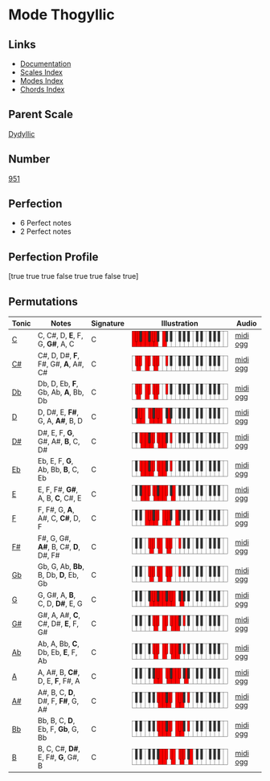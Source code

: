 # Mode Thogyllic

## Links

- [Documentation](index.md)
- [Scales Index](Scales.md)
- [Modes Index](Modes.md)
- [Chords Index](Chords.md)

## Parent Scale

[Dydyllic](ScaleDydyllic.md)

## Number

[951](https://ianring.com/musictheory/scales/951)

## Perfection

- 6 Perfect notes
- 2 Perfect notes

## Perfection Profile

[true true true false true true false true]

## Permutations

| Tonic | Notes | Signature | Illustration | Audio |
|-------|-------|-----------|--------------|-------|
| [C](ModeCNaturalThogyllic.md) | C, C#, D, **E**, F, G, **G#**, A, C | C | ![CNaturalThogyllic](ModeCNaturalThogyllic.png) | [midi](ModeCNaturalThogyllic.mid) [ogg](ModeCNaturalThogyllic.ogg) |
| [C#](ModeCSharpThogyllic.md) | C#, D, D#, **F**, F#, G#, **A**, A#, C# | C | ![CSharpThogyllic](ModeCSharpThogyllic.png) | [midi](ModeCSharpThogyllic.mid) [ogg](ModeCSharpThogyllic.ogg) |
| [Db](ModeDFlatThogyllic.md) | Db, D, Eb, **F**, Gb, Ab, **A**, Bb, Db | C | ![DFlatThogyllic](ModeDFlatThogyllic.png) | [midi](ModeDFlatThogyllic.mid) [ogg](ModeDFlatThogyllic.ogg) |
| [D](ModeDNaturalThogyllic.md) | D, D#, E, **F#**, G, A, **A#**, B, D | C | ![DNaturalThogyllic](ModeDNaturalThogyllic.png) | [midi](ModeDNaturalThogyllic.mid) [ogg](ModeDNaturalThogyllic.ogg) |
| [D#](ModeDSharpThogyllic.md) | D#, E, F, **G**, G#, A#, **B**, C, D# | C | ![DSharpThogyllic](ModeDSharpThogyllic.png) | [midi](ModeDSharpThogyllic.mid) [ogg](ModeDSharpThogyllic.ogg) |
| [Eb](ModeEFlatThogyllic.md) | Eb, E, F, **G**, Ab, Bb, **B**, C, Eb | C | ![EFlatThogyllic](ModeEFlatThogyllic.png) | [midi](ModeEFlatThogyllic.mid) [ogg](ModeEFlatThogyllic.ogg) |
| [E](ModeENaturalThogyllic.md) | E, F, F#, **G#**, A, B, **C**, C#, E | C | ![ENaturalThogyllic](ModeENaturalThogyllic.png) | [midi](ModeENaturalThogyllic.mid) [ogg](ModeENaturalThogyllic.ogg) |
| [F](ModeFNaturalThogyllic.md) | F, F#, G, **A**, A#, C, **C#**, D, F | C | ![FNaturalThogyllic](ModeFNaturalThogyllic.png) | [midi](ModeFNaturalThogyllic.mid) [ogg](ModeFNaturalThogyllic.ogg) |
| [F#](ModeFSharpThogyllic.md) | F#, G, G#, **A#**, B, C#, **D**, D#, F# | C | ![FSharpThogyllic](ModeFSharpThogyllic.png) | [midi](ModeFSharpThogyllic.mid) [ogg](ModeFSharpThogyllic.ogg) |
| [Gb](ModeGFlatThogyllic.md) | Gb, G, Ab, **Bb**, B, Db, **D**, Eb, Gb | C | ![GFlatThogyllic](ModeGFlatThogyllic.png) | [midi](ModeGFlatThogyllic.mid) [ogg](ModeGFlatThogyllic.ogg) |
| [G](ModeGNaturalThogyllic.md) | G, G#, A, **B**, C, D, **D#**, E, G | C | ![GNaturalThogyllic](ModeGNaturalThogyllic.png) | [midi](ModeGNaturalThogyllic.mid) [ogg](ModeGNaturalThogyllic.ogg) |
| [G#](ModeGSharpThogyllic.md) | G#, A, A#, **C**, C#, D#, **E**, F, G# | C | ![GSharpThogyllic](ModeGSharpThogyllic.png) | [midi](ModeGSharpThogyllic.mid) [ogg](ModeGSharpThogyllic.ogg) |
| [Ab](ModeAFlatThogyllic.md) | Ab, A, Bb, **C**, Db, Eb, **E**, F, Ab | C | ![AFlatThogyllic](ModeAFlatThogyllic.png) | [midi](ModeAFlatThogyllic.mid) [ogg](ModeAFlatThogyllic.ogg) |
| [A](ModeANaturalThogyllic.md) | A, A#, B, **C#**, D, E, **F**, F#, A | C | ![ANaturalThogyllic](ModeANaturalThogyllic.png) | [midi](ModeANaturalThogyllic.mid) [ogg](ModeANaturalThogyllic.ogg) |
| [A#](ModeASharpThogyllic.md) | A#, B, C, **D**, D#, F, **F#**, G, A# | C | ![ASharpThogyllic](ModeASharpThogyllic.png) | [midi](ModeASharpThogyllic.mid) [ogg](ModeASharpThogyllic.ogg) |
| [Bb](ModeBFlatThogyllic.md) | Bb, B, C, **D**, Eb, F, **Gb**, G, Bb | C | ![BFlatThogyllic](ModeBFlatThogyllic.png) | [midi](ModeBFlatThogyllic.mid) [ogg](ModeBFlatThogyllic.ogg) |
| [B](ModeBNaturalThogyllic.md) | B, C, C#, **D#**, E, F#, **G**, G#, B | C | ![BNaturalThogyllic](ModeBNaturalThogyllic.png) | [midi](ModeBNaturalThogyllic.mid) [ogg](ModeBNaturalThogyllic.ogg) |
